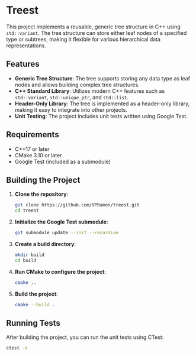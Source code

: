 # Treest

This project implements a reusable, generic tree structure in C++ using `std::variant`. The tree structure can store either leaf nodes of a specified type or subtrees, making it flexible for various hierarchical data representations.

## Features

- **Generic Tree Structure**: The tree supports storing any data type as leaf nodes and allows building complex tree structures.
- **C++ Standard Library**: Utilizes modern C++ features such as `std::variant`, `std::unique_ptr`, and `std::list`.
- **Header-Only Library**: The tree is implemented as a header-only library, making it easy to integrate into other projects.
- **Unit Testing**: The project includes unit tests written using Google Test.


## Requirements

- C++17 or later
- CMake 3.10 or later
- Google Test (included as a submodule)

## Building the Project

1. **Clone the repository**:
    ```bash
    git clone https://github.com/VPRamon/treest.git
    cd treest
    ```

2. **Initialize the Google Test submodule**:
    ```bash
    git submodule update --init --recursive
    ```

3. **Create a build directory**:
    ```bash
    mkdir build
    cd build
    ```

4. **Run CMake to configure the project**:
    ```bash
    cmake ..
    ```

5. **Build the project**:
    ```bash
    cmake --build .
    ```

## Running Tests

After building the project, you can run the unit tests using CTest:

```bash
ctest -V
